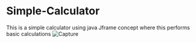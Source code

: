 # Simple-Calculator
This is  a simple calculator using java Jframe concept where this performs basic calculations
![Capture](https://user-images.githubusercontent.com/117185119/236491077-2f7960e3-9897-403a-a5c9-beec92992012.PNG)


